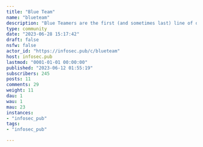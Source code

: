 ```yaml
---
title: "Blue Team" 
name: "blueteam"
description: "Blue Teamers are the first (and sometimes last) line of defense in the ongoing cyber war.  This place is to chat out detection strategies, complain about SIEMs, compare SOAR playbooks, or post mean memes about the Red Team. "
type: community
date: "2023-06-28 15:17:42"
draft: false
nsfw: false
actor_id: "https://infosec.pub/c/blueteam"
host: infosec.pub
lastmod: "0001-01-01 00:00:00"
published: "2023-06-12 01:55:19"
subscribers: 245
posts: 11
comments: 29
weight: 11
dau: 1
wau: 1
mau: 23
instances:
- "infosec_pub"
tags: 
- "infosec_pub"

---
```

